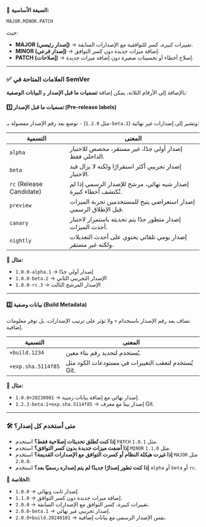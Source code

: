 🔹 **الصيغة الأساسية:**  
```
MAJOR.MINOR.PATCH
```
حيث:
- **MAJOR (إصدار رئيسي)** → تغييرات كبيرة، كسر للتوافقية مع الإصدارات السابقة.  
- **MINOR (إصدار فرعي)** → إضافة ميزات جديدة دون كسر التوافق.  
- **PATCH (إصلاحات)** → إصلاح أخطاء أو تحسينات صغيرة دون إضافة ميزات جديدة.  

---

### ✅ **العلامات المتاحة في SemVer**  
بالإضافة إلى الأرقام الثلاثة، يمكن إضافة **تسميات ما قبل الإصدار** و **البيانات الوصفية**:

#### 1️⃣ **تسميات ما قبل الإصدار (Pre-release labels)**
توضع بعد رقم الإصدار مفصولة بـ `-` (مثل `1.2.0-beta.1`) وتشير إلى إصدارات غير نهائية:

| التسمية   | المعنى |
|-----------|--------|
| `alpha`   | إصدار أولي جدًا، غير مستقر، مخصص للاختبار الداخلي فقط. |
| `beta`    | إصدار تجريبي أكثر استقرارًا ولكنه لا يزال قيد الاختبار. |
| `rc` (Release Candidate) | إصدار شبه نهائي، مرشح للإصدار الرسمي إذا لم تُكتشف أخطاء كبيرة. |
| `preview` | إصدار استعراضي يتيح للمستخدمين تجربة الميزات قبل الإطلاق الرسمي. |
| `canary`  | إصدار متطور جدًا يتم تحديثه باستمرار لاختبار أحدث الميزات. |
| `nightly` | إصدار يومي تلقائي يحتوي على أحدث التعديلات ولكنه غير مستقر. |

🔹 **مثال:**  
- `1.0.0-alpha.1` → إصدار أولي جدًا  
- `1.0.0-beta.2` → الإصدار التجريبي الثاني  
- `1.0.0-rc.3` → الإصدار المرشح الثالث  

---

#### 2️⃣ **بيانات وصفية (Build Metadata)**
تضاف بعد رقم الإصدار باستخدام `+` ولا تؤثر على ترتيب الإصدارات، بل توفر معلومات إضافية.

| التسمية   | المعنى |
|-----------|--------|
| `+build.1234` | يُستخدم لتحديد رقم بناء معين. |
| `+exp.sha.5114f85` | يُستخدم لتعقب التغييرات في مستودعات الكود مثل Git. |

🔹 **مثال:**  
- `1.0.0+20230901` → إصدار نهائي مع إضافة بيانات زمنية.  
- `1.2.3-beta.1+exp.sha.5114f85` → إصدار بيتا مع معرف Git.  

---

### 🛠 **متى أستخدم كل إصدار؟**
- **إذا كنت تُطلق تحديثات إصلاحية فقط؟** استخدم `PATCH` مثل `1.0.1`.  
- **إذا أضفت ميزات جديدة بدون كسر التوافق؟** استخدم `MINOR` مثل `1.1.0`.  
- **إذا غيرت هيكلة النظام أو كسرت التوافق مع الإصدارات القديمة؟** استخدم `MAJOR` مثل `2.0.0`.  
- **إذا كنت تطور إصدارًا جديدًا لم يتم إصداره رسميًا بعد؟** استخدم `alpha` أو `beta` أو `rc`.  

📌 **الخلاصة:**  
- `1.0.0` → إصدار ثابت ونهائي.  
- `1.1.0` → إضافة ميزات جديدة دون كسر التوافق.  
- `2.0.0` → تغييرات كبيرة، كسر التوافق مع الإصدارات السابقة.  
- `2.0.0-beta.1` → إصدار تجريبي غير نهائي.  
- `2.0.0+build.20240101` → نفس الإصدار الرسمي مع بيانات إضافية.
